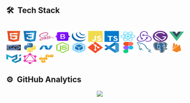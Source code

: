 
## 🛠 &nbsp;Tech Stack
  
<div style="display: inline_block"><br>
  <img align="center" alt="" height="30" width="40" src="https://raw.githubusercontent.com/devicons/devicon/master/icons/html5/html5-original.svg">
  <img align="center" alt="" height="30" width="40" src="https://raw.githubusercontent.com/devicons/devicon/master/icons/css3/css3-original.svg">
  <img align="center" alt="" height="30" width="40" src="https://github.com/devicons/devicon/blob/master/icons/sass/sass-original.svg" >
  <img align="center" alt="" height="30" width="40" src="https://github.com/devicons/devicon/blob/master/icons/bootstrap/bootstrap-original.svg">
  <img align="center" alt="" height="30" width="40" src="https://github.com/devicons/devicon/blob/master/icons/jquery/jquery-original.svg">
  <img align="center" alt="" height="30" width="40" src="https://raw.githubusercontent.com/devicons/devicon/master/icons/javascript/javascript-plain.svg">
  <img align="center" alt="" height="30" width="40" src="https://raw.githubusercontent.com/devicons/devicon/master/icons/typescript/typescript-plain.svg">
  <img align="center" alt="" height="30" width="40" src="https://raw.githubusercontent.com/devicons/devicon/master/icons/react/react-original.svg">
  <img align="center" alt="" height="30" width="40" src="https://github.com/devicons/devicon/blob/master/icons/redux/redux-original.svg">
  <img align="center" alt="" height="30" width="40" src="https://github.com/devicons/devicon/blob/master/icons/gatsby/gatsby-original.svg">
  <img align="center" alt="" height="30" width="40" src="https://github.com/devicons/devicon/blob/master/icons/vuejs/vuejs-original.svg">
  <img align="center" alt="" height="30" width="40" src="https://github.com/devicons/devicon/blob/master/icons/php/php-original.svg">
  <img align="center" alt="" height="30" width="40" src="https://github.com/devicons/devicon/blob/master/icons/python/python-original.svg">
  <img align="center" alt="" height="30" width="40" src="https://github.com/devicons/devicon/blob/master/icons/dot-net/dot-net-original.svg">
  <img align="center" alt="" height="30" width="40" src="https://github.com/devicons/devicon/blob/master/icons/nodejs/nodejs-original.svg">
  <img align="center" alt="" height="30" width="40" src="https://github.com/devicons/devicon/blob/master/icons/webpack/webpack-original.svg">
  <img align="center" alt="" height="30" width="40" src="https://github.com/devicons/devicon/blob/master/icons/git/git-original.svg">
  <img align="center" alt="" height="30" width="40" src="https://github.com/devicons/devicon/blob/master/icons/vscode/vscode-original.svg">
  <img align="center" alt="" height="30" width="40" src="https://github.com/devicons/devicon/blob/master/icons/figma/figma-original.svg">
  <img align="center" alt="" height="30" width="40" src="https://github.com/devicons/devicon/blob/master/icons/mysql/mysql-original.svg">
  <img align="center" alt="" height="30" width="40" src="https://github.com/devicons/devicon/blob/master/icons/postgresql/postgresql-original.svg">
  <img align="center" alt="" height="30" width="40" src="https://github.com/devicons/devicon/blob/master/icons/firebase/firebase-plain.svg">
  <img align="center" alt="" height="30" width="40" src="https://github.com/devicons/devicon/blob/master/icons/materialui/materialui-original.svg">
  <img align="center" alt="" height="30" width="40" src="https://github.com/devicons/devicon/blob/master/icons/graphql/graphql-plain.svg">
  <img align="center" alt="" height="30" width="40" src="https://github.com/devicons/devicon/blob/master/icons/amazonwebservices/amazonwebservices-original.svg">
  
</div>

## ⚙️ &nbsp;GitHub Analytics

<div align="center">
  <img  height="150em" src="https://github-readme-stats.vercel.app/api?username=yarovch1108&show_icons=true&theme=dracula&include_all_commits=true&count_private=true">
</div>
